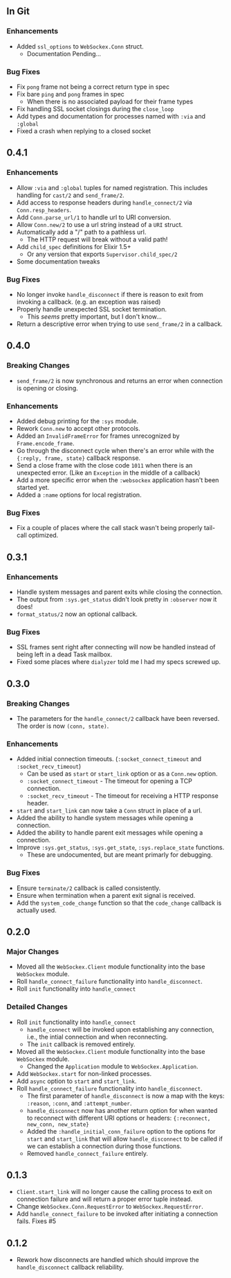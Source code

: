 ## In Git
### Enhancements
- Added `ssl_options` to `WebSockex.Conn` struct.
  - Documentation Pending...

### Bug Fixes
- Fix `pong` frame not being a correct return type in spec
- Fix bare `ping` and `pong` frames in spec
  - When there is no associated payload for their frame types
- Fix handling SSL socket closings during the `close_loop`
- Add types and documentation for processes named with `:via` and `:global`
- Fixed a crash when replying to a closed socket


## 0.4.1
### Enhancements
- Allow `:via` and `:global` tuples for named registration. This includes
  handling for `cast/2` and `send_frame/2`.
- Add access to response headers during `handle_connect/2` via `Conn.resp_headers`.
- Add `Conn.parse_url/1` to handle url to URI conversion.
- Allow `Conn.new/2` to use a url string instead of a `URI` struct.
- Automatically add a "/" path to a pathless url.
  - The HTTP request will break without a valid path!
- Add `child_spec` definitions for Elixir 1.5+
  - Or any version that exports `Supervisor.child_spec/2`
- Some documentation tweaks

### Bug Fixes
- No longer invoke `handle_disconnect` if there is reason to exit from invoking
  a callback. (e.g. an exception was raised)
- Properly handle unexpected SSL socket termination.
  - This _seems_ pretty important, but I don't know...
- Return a descriptive error when trying to use `send_frame/2` in a callback.

## 0.4.0
### Breaking Changes
- `send_frame/2` is now synchronous and returns an error when connection is
  opening or closing.

### Enhancements
- Added debug printing for the `:sys` module.
- Rework `Conn.new` to accept other protocols.
- Added an `InvalidFrameError` for frames unrecognized by `Frame.encode_frame`.
- Go through the disconnect cycle when there's an error while with the
  `{:reply, frame, state}` callback response.
- Send a close frame with the close code `1011` when there is an unexpected
  error. (Like an `Exception` in the middle of a callback)
- Add a more specific error when the `:websockex` application hasn't been
  started yet.
- Added a `:name` options for local registration.

### Bug Fixes
- Fix a couple of places where the call stack wasn't being properly tail-call
  optimized.

## 0.3.1
### Enhancements
- Handle system messages and parent exits while closing the connection.
- The output from `:sys.get_status` didn't look pretty in `:observer` now it
  does!
- `format_status/2` now an optional callback.

### Bug Fixes
- SSL frames sent right after connecting will now be handled instead of being
  left in a dead Task mailbox.
- Fixed some places where `dialyzer` told me I had my specs screwed up.

## 0.3.0
### Breaking Changes
- The parameters for the `handle_connect/2` callback have been reversed. The
  order is now `(conn, state)`.

### Enhancements
- Added initial connection timeouts.
  (`:socket_connect_timeout` and `:socket_recv_timeout`)
  - Can be used as `start` or `start_link` option or as a `Conn.new` option.
  - `:socket_connect_timeout` - The timeout for opening a TCP connection.
  - `:socket_recv_timeout` - The timeout for receiving a HTTP response header.
- `start` and `start_link` can now take a `Conn` struct in place of a url.
- Added the ability to handle system messages while opening a connection.
- Added the ability to handle parent exit messages while opening a connection.
- Improve `:sys.get_status`, `:sys.get_state`, `:sys.replace_state` functions.
  - These are undocumented, but are meant primarly for debugging.

### Bug Fixes
- Ensure `terminate/2` callback is called consistently.
- Ensure when termination when a parent exit signal is received.
- Add the `system_code_change` function so that the `code_change` callback is
  actually used.

## 0.2.0
### Major Changes
- Moved all the `WebSockex.Client` module functionality into the base
  `WebSockex` module.
- Roll `handle_connect_failure` functionality into `handle_disconnect`.
- Roll `init` functionality into `handle_connect`

### Detailed Changes
- Roll `init` functionality into `handle_connect`
  - `handle_connect` will be invoked upon establishing any connection, i.e.,
    the intial connection and when reconnecting.
  - The `init` callback is removed entirely.
- Moved all the `WebSockex.Client` module functionality into the base
  `WebSockex` module.
  - Changed the `Application` module to `WebSockex.Application`.
- Add `WebSockex.start` for non-linked processes.
- Add `async` option to `start` and `start_link`.
- Roll `handle_connect_failure` functionality into `handle_disconnect`.
  - The first parameter of `handle_disconnect` is now a map with the keys:
    `:reason`, `:conn`, and `:attempt_number`.
  - `handle_disconnect` now has another return option for when wanted to
    reconnect with different URI options or headers:
    `{:reconnect, new_conn, new_state}`
  - Added the `:handle_initial_conn_failure` option to the options for `start`
    and `start_link` that will allow `handle_disconnect` to be called if we can
    establish a connection during those functions.
  - Removed `handle_connect_failure` entirely.

## 0.1.3
- `Client.start_link` will no longer cause the calling process to exit on
  connection failure and will return a proper error tuple instead.
- Change `WebSockex.Conn.RequestError` to `WebSockex.RequestError`.
- Add `handle_connect_failure` to be invoked after initiating a connection
  fails. Fixes #5

## 0.1.2
- Rework how disconnects are handled which should improve the
  `handle_disconnect` callback reliability.
